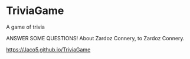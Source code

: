 # TriviaGame
A game of trivia

ANSWER SOME QUESTIONS! About Zardoz Connery, to Zardoz Connery.

https://Jaco5.github.io/TriviaGame
